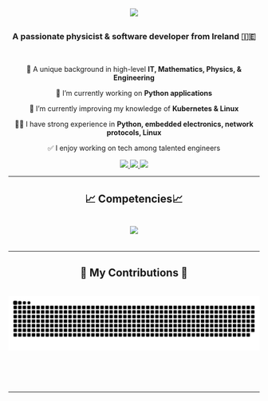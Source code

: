 <!-- Visitor Badge: COUNTS PAGE REFRESHES - NOT ACCURATE -->
<!-- <img align="right" src="https://visitor-badge.laobi.icu/badge?page_id=salesp07.salesp07" /> -->

<h1 align="center">
    <img src="https://readme-typing-svg.herokuapp.com/?font=Righteous&size=35&center=true&vCenter=true&width=500&height=70&duration=4000&lines=Welcome!+👋;+Michael+O'Halloran's+GitHub;" />
</h1>

<h3 align="center">A passionate physicist & software developer from Ireland 🇮🇪 </h3>

<br/>

<div align="center">

🚀 A unique background in high-level **IT, Mathematics, Physics, & Engineering**
 
🔭 I’m currently working on **Python applications**
 
🤖 I’m currently improving my knowledge of **Kubernetes & Linux**

👨‍💻 I have strong experience in **Python, embedded electronics, network protocols, Linux**

✅ I enjoy working on tech among talented engineers

 </div>
 
<div align="center"> 
  <a href="mailto:michaeljohalloran01@gmail.com">
    <img src="https://img.shields.io/badge/Gmail-333333?style=for-the-badge&logo=gmail&logoColor=red" />
  </a>
  <a href="https://www.linkedin.com/in/michael-o-halloran-2021" target="_blank">
    <img src="https://img.shields.io/badge/LinkedIn-0077B5?style=for-the-badge&logo=linkedin&logoColor=white" target="_blank" />
  </a>
  <a href="https://doroteo-arango.github.io" target="_blank">
     <img src="https://img.shields.io/badge/Portfolio-FF5722?style=for-the-badge&logo=todoist&logoColor=white" target="_blank" /> <!-- sqlite, safari, google-chrome are other good icon options -->
  </a>
</div>

 <hr/>
 
<h2 align="center">📈 Competencies📈 </h2>
<br/>
<div align="center">
    <img src="https://skillicons.dev/icons?i=py,c,cpp,js,linux,kubernetes,bash,django,flask,ai,github,git,sqlite,postgres,matlab,powershell,raspberrypi,arduino,autocad,bootstrap,html,css&perline=11" />
</div>

<br/>
<hr/>

<div align="center">
  <h2>🐍 My Contributions 🐍</h2>
  <br>
  <img alt="snake eating my contributions" src="https://raw.githubusercontent.com/salesp07/salesp07/output/github-contribution-grid-snake.svg" />
  
  <br/><br/><br/>
</div>

<hr/>
